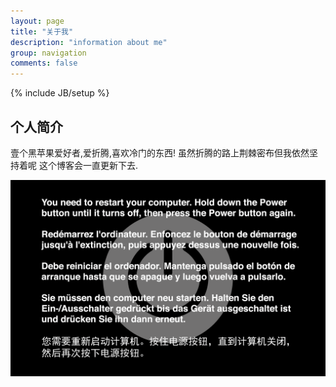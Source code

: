 ```yaml
---
layout: page
title: "关于我"
description: "information about me"
group: navigation
comments: false
---
```

{% include JB/setup %}

## 个人简介

壹个黑苹果爱好者,爱折腾,喜欢冷门的东西! 虽然折腾的路上荆棘密布但我依然坚持着呢 这个博客会一直更新下去.

![](/images/error.png)